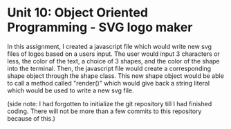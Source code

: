 # Unit 10: Object Oriented Programming - SVG logo maker

In this assignment, I created a javascript file which would write new svg files of logos based on a users input. The user would input 3 characters or less, the color of the text, a choice of 3 shapes, and the color of the shape into the terminal. Then, the javascript file would create a corresponding shape object through the shape class. This new shape object would be able to call a method called "render()" which would give back a string literal which would be used to write a new svg file.

(side note: I had forgotten to initialize the git repository till I had finished coding. There will not be more than a few commits to this repository because of this.)